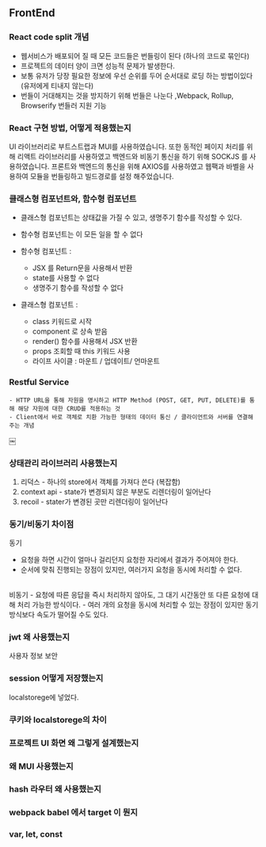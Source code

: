 ## FrontEnd

### React code split 개념
 - 웹서비스가 배포되어 질 때 모든 코드들은 번들링이 된다 (하나의 코드로 묶인다) 
 - 프로젝트의 데이터 양이 크면 성능적 문제가 발생한다. 
 - 보통 유저가 당장 필요한 정보에 우선 순위를 두어 순서대로 로딩 하는 방법이있다 (유저에게 티내지 않는다)
 - 번들이 거대해지는 것을 방지하기 위해 번들은 나눈다 ,Webpack, Rollup, Browserify 번들러 지원 기능

### React 구현 방법, 어떻게 적용했는지
UI 라이브러리로 부트스트랩과 MUI를 사용하였습니다.
또한 동적인 페이지 처리를 위해 리액트 라이브러리를 사용하였고 
백엔드와 비동기 통신을 하기 위해 SOCKJS 를 사용하였습니다.
프론트와 백엔드의 통신을 위해 AXIOS를 사용하였고
웹팩과 바벨을 사용하여 모듈을 번들링하고 빌드경로를 설정 해주었습니다.

### 클래스형 컴포넌트와, 함수형 컴포넌트
- 클래스형 컴포넌트는 상태값을 가질 수 있고, 생명주기 함수를 작성할 수 있다.
- 함수형 컴포넌트는 이 모든 일을 할 수 없다
- 함수형 컴포넌트 : 
	- JSX 를 Return문을 사용해서 반환
	- state를 사용할 수 없다
	- 생명주기 함수를 작성할 수 없다

- 클래스형 컴포넌트 :
	- class 키워드로 시작
	- component 로 상속 받음
	- render() 함수를 사용해서 JSX 반환
	- props 조회할 때 this 키워드 사용
	- 라이프 사이클 : 마운트 / 업데이트/ 언마운트

### Restful Service
	- HTTP URL을 통해 자원을 명시하고 HTTP Method (POST, GET, PUT, DELETE)를 통해 해당 자원에 대한 CRUD를 적용하는 것
	- Client에서 바로 객체로 치환 가능한 형태의 데이터 통신 / 클라이언트와 서버를 연결해주는 개념
￼
### 상태관리 라이브러리 사용했는지
 1) 리덕스 - 하나의 store에서 객체를 가져다 쓴다 (복잡함)
 2) context api - state가 변경되지 않은 부분도 리렌더링이 일어난다
 3) recoil - stater가 변경된 곳만 리렌더링이 일어난다

### 동기/비동기 차이점
동기
 - 요청을 하면 시간이 얼마나 걸리던지 요청한 자리에서 결과가 주어져야 한다. 
 - 순서에 맞춰 진행되는 장점이 있지만, 여러가지 요청을 동시에 처리할 수 없다.	
<br/>
비동기
 - 요청에 따른 응답을 즉시 처리하지 않아도, 그 대기 시간동안 또 다른 요청에 대해 처리 가능한 방식이다.
 - 여러 개의 요청을 동시에 처리할 수 있는 장점이 있지만 동기 방식보다 속도가 떨어질 수도 있다.

### jwt 왜 사용했는지
사용자 정보 보안

### session 어떻게 저장했는지 
localstorege에 넣었다.

### 쿠키와 localstorege의 차이

### 프로젝트 UI 화면 왜 그렇게 설계했는지

### 왜 MUI 사용했는지

### hash 라우터 왜 사용했는지

### webpack babel 에서 target 이 뭔지 

### var, let, const






